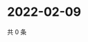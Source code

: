 # 2022-02-09

共 0 条

<!-- BEGIN WEIBO -->
<!-- 最后更新时间 Wed Feb 09 2022 20:14:14 GMT+0800 (China Standard Time) -->

<!-- END WEIBO -->
